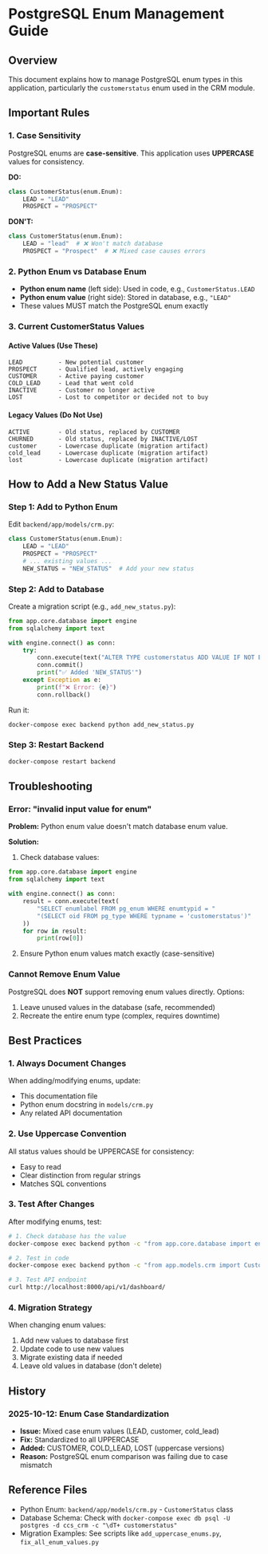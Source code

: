 # PostgreSQL Enum Management Guide

## Overview
This document explains how to manage PostgreSQL enum types in this application, particularly the `customerstatus` enum used in the CRM module.

## Important Rules

### 1. Case Sensitivity
PostgreSQL enums are **case-sensitive**. This application uses **UPPERCASE** values for consistency.

**DO:**
```python
class CustomerStatus(enum.Enum):
    LEAD = "LEAD"
    PROSPECT = "PROSPECT"
```

**DON'T:**
```python
class CustomerStatus(enum.Enum):
    LEAD = "lead"  # ❌ Won't match database
    PROSPECT = "Prospect"  # ❌ Mixed case causes errors
```

### 2. Python Enum vs Database Enum
- **Python enum name** (left side): Used in code, e.g., `CustomerStatus.LEAD`
- **Python enum value** (right side): Stored in database, e.g., `"LEAD"`
- These values MUST match the PostgreSQL enum exactly

### 3. Current CustomerStatus Values

#### Active Values (Use These)
```
LEAD          - New potential customer
PROSPECT      - Qualified lead, actively engaging
CUSTOMER      - Active paying customer
COLD_LEAD     - Lead that went cold
INACTIVE      - Customer no longer active
LOST          - Lost to competitor or decided not to buy
```

#### Legacy Values (Do Not Use)
```
ACTIVE        - Old status, replaced by CUSTOMER
CHURNED       - Old status, replaced by INACTIVE/LOST
customer      - Lowercase duplicate (migration artifact)
cold_lead     - Lowercase duplicate (migration artifact)
lost          - Lowercase duplicate (migration artifact)
```

## How to Add a New Status Value

### Step 1: Add to Python Enum
Edit `backend/app/models/crm.py`:
```python
class CustomerStatus(enum.Enum):
    LEAD = "LEAD"
    PROSPECT = "PROSPECT"
    # ... existing values ...
    NEW_STATUS = "NEW_STATUS"  # Add your new status
```

### Step 2: Add to Database
Create a migration script (e.g., `add_new_status.py`):
```python
from app.core.database import engine
from sqlalchemy import text

with engine.connect() as conn:
    try:
        conn.execute(text("ALTER TYPE customerstatus ADD VALUE IF NOT EXISTS 'NEW_STATUS';"))
        conn.commit()
        print("✅ Added 'NEW_STATUS'")
    except Exception as e:
        print(f"❌ Error: {e}")
        conn.rollback()
```

Run it:
```bash
docker-compose exec backend python add_new_status.py
```

### Step 3: Restart Backend
```bash
docker-compose restart backend
```

## Troubleshooting

### Error: "invalid input value for enum"
**Problem:** Python enum value doesn't match database enum value.

**Solution:**
1. Check database values:
```python
from app.core.database import engine
from sqlalchemy import text

with engine.connect() as conn:
    result = conn.execute(text(
        "SELECT enumlabel FROM pg_enum WHERE enumtypid = "
        "(SELECT oid FROM pg_type WHERE typname = 'customerstatus')"
    ))
    for row in result:
        print(row[0])
```

2. Ensure Python enum values match exactly (case-sensitive)

### Cannot Remove Enum Value
PostgreSQL does **NOT** support removing enum values directly. Options:
1. Leave unused values in the database (safe, recommended)
2. Recreate the entire enum type (complex, requires downtime)

## Best Practices

### 1. Always Document Changes
When adding/modifying enums, update:
- This documentation file
- Python enum docstring in `models/crm.py`
- Any related API documentation

### 2. Use Uppercase Convention
All status values should be UPPERCASE for consistency:
- Easy to read
- Clear distinction from regular strings
- Matches SQL conventions

### 3. Test After Changes
After modifying enums, test:
```bash
# 1. Check database has the value
docker-compose exec backend python -c "from app.core.database import engine; from sqlalchemy import text; print(list(engine.connect().execute(text('SELECT enumlabel FROM pg_enum WHERE enumtypid = (SELECT oid FROM pg_type WHERE typname = \'customerstatus\')')))"

# 2. Test in code
docker-compose exec backend python -c "from app.models.crm import CustomerStatus; print([s.value for s in CustomerStatus])"

# 3. Test API endpoint
curl http://localhost:8000/api/v1/dashboard/
```

### 4. Migration Strategy
When changing enum values:
1. Add new values to database first
2. Update code to use new values
3. Migrate existing data if needed
4. Leave old values in database (don't delete)

## History

### 2025-10-12: Enum Case Standardization
- **Issue:** Mixed case enum values (LEAD, customer, cold_lead)
- **Fix:** Standardized to all UPPERCASE
- **Added:** CUSTOMER, COLD_LEAD, LOST (uppercase versions)
- **Reason:** PostgreSQL enum comparison was failing due to case mismatch

## Reference Files

- Python Enum: `backend/app/models/crm.py` - `CustomerStatus` class
- Database Schema: Check with `docker-compose exec db psql -U postgres -d ccs_crm -c "\dT+ customerstatus"`
- Migration Examples: See scripts like `add_uppercase_enums.py`, `fix_all_enum_values.py`



